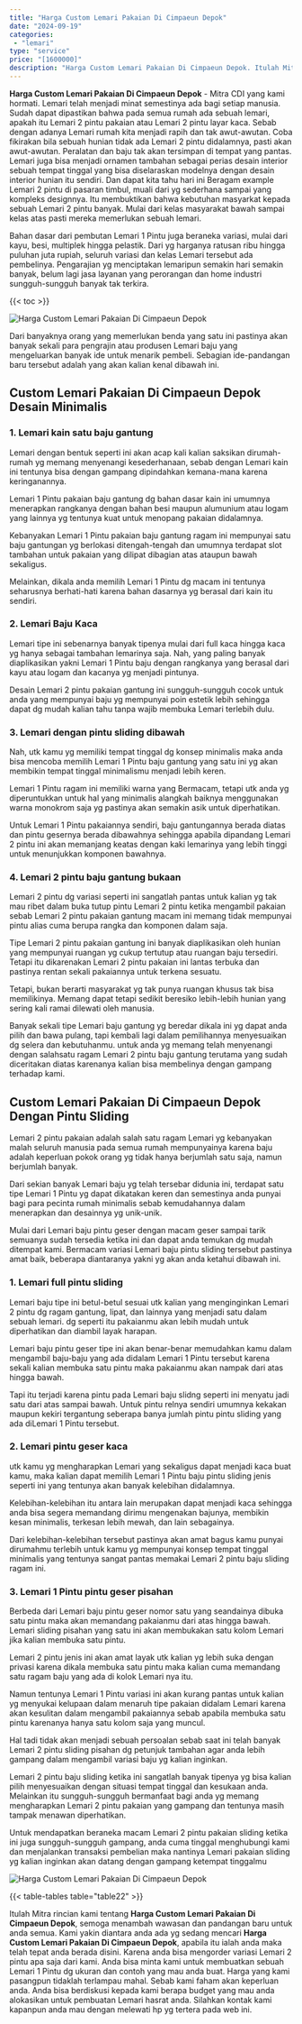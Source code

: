 ```yaml
---
title: "Harga Custom Lemari Pakaian Di Cimpaeun Depok"
date: "2024-09-19"
categories:
 - "lemari"
type: "service"
price: "[1600000]"
description: "Harga Custom Lemari Pakaian Di Cimpaeun Depok. Itulah Mitra rincian kami tentang **Harga Custom Lemari Pakaian Di Cimpaeun Depok**, semoga menambah wawasan d..."
---
```


**Harga Custom Lemari Pakaian Di Cimpaeun Depok** - Mitra CDI yang kami hormati. Lemari telah menjadi minat semestinya ada bagi setiap manusia. Sudah dapat dipastikan bahwa pada semua rumah ada sebuah lemari, apakah itu Lemari 2 pintu pakaian atau Lemari 2 pintu layar kaca. Sebab dengan adanya Lemari rumah kita menjadi rapih dan tak awut-awutan. Coba fikirakan bila sebuah hunian tidak ada Lemari 2 pintu didalamnya, pasti akan awut-awutan. Peralatan dan baju tak akan tersimpan di tempat yang pantas. Lemari juga bisa menjadi ornamen tambahan sebagai perias desain interior sebuah tempat tinggal yang bisa diselaraskan modelnya dengan desain interior hunian itu sendiri. Dan dapat kita tahu hari ini Beragam example Lemari 2 pintu di pasaran timbul, muali dari yg sederhana sampai yang kompleks designnya. Itu membuktikan bahwa kebutuhan masyarkat kepada sebuah Lemari 2 pintu banyak. Mulai dari kelas masyarakat bawah sampai kelas atas pasti mereka memerlukan sebuah lemari.

Bahan dasar dari pembutan Lemari 1 Pintu juga beraneka variasi, mulai dari kayu, besi, multiplek hingga pelastik. Dari yg harganya ratusan ribu hingga puluhan juta rupiah, seluruh variasi dan kelas Lemari tersebut ada pembelinya. Pengarajian yg menciptakan lemaripun semakin hari semakin banyak, belum lagi jasa layanan yang perorangan dan home industri sungguh-sungguh banyak tak terkira.

{{< toc >}}

![Harga Custom Lemari Pakaian Di Cimpaeun Depok](/images/mebel/lemari-umum-003.jpg)

Dari banyaknya orang yang memerlukan benda yang satu ini pastinya akan banyak sekali para pengrajin atau produsen Lemari baju yang mengeluarkan banyak ide untuk menarik pembeli. Sebagian ide-pandangan baru tersebut adalah yang akan kalian kenal dibawah ini.

## Custom Lemari Pakaian Di Cimpaeun Depok Desain Minimalis

### 1\. Lemari kain satu baju gantung

Lemari dengan bentuk seperti ini akan acap kali kalian saksikan dirumah-rumah yg memang menyenangi kesederhanaan, sebab dengan Lemari kain ini tentunya bisa dengan gampang dipindahkan kemana-mana karena keringanannya.

Lemari 1 Pintu pakaian baju gantung dg bahan dasar kain ini umumnya menerapkan rangkanya dengan bahan besi maupun alumunium atau logam yang lainnya yg tentunya kuat untuk menopang pakaian didalamnya.

Kebanyakan Lemari 1 Pintu pakaian baju gantung ragam ini mempunyai satu baju gantungan yg berlokasi ditengah-tengah dan umumnya terdapat slot tambahan untuk pakaian yang dilipat dibagian atas ataupun bawah sekaligus.

Melainkan, dikala anda memilih Lemari 1 Pintu dg macam ini tentunya seharusnya berhati-hati karena bahan dasarnya yg berasal dari kain itu sendiri.

### 2\. Lemari Baju Kaca

Lemari tipe ini sebenarnya banyak tipenya mulai dari full kaca hingga kaca yg hanya sebagai tambahan lemarinya saja. Nah, yang paling banyak diaplikasikan yakni Lemari 1 Pintu baju dengan rangkanya yang berasal dari kayu atau logam dan kacanya yg menjadi pintunya.

Desain Lemari 2 pintu pakaian gantung ini sungguh-sungguh cocok untuk anda yang mempunyai baju yg mempunyai poin estetik lebih sehingga dapat dg mudah kalian tahu tanpa wajib membuka Lemari terlebih dulu.

### 3\. Lemari dengan pintu sliding dibawah

Nah, utk kamu yg memiliki tempat tinggal dg konsep minimalis maka anda bisa mencoba memilih Lemari 1 Pintu baju gantung yang satu ini yg akan membikin tempat tinggal minimalismu menjadi lebih keren.

Lemari 1 Pintu ragam ini memiliki warna yang Bermacam, tetapi utk anda yg diperuntukkan untuk hal yang minimalis alangkah baiknya menggunakan warna monokrom saja yg pastinya akan semakin asik untuk diperhatikan.

Untuk Lemari 1 Pintu pakaiannya sendiri, baju gantungannya berada diatas dan pintu gesernya berada dibawahnya sehingga apabila dipandang Lemari 2 pintu ini akan memanjang keatas dengan kaki lemarinya yang lebih tinggi untuk menunjukkan komponen bawahnya.

### 4\. Lemari 2 pintu baju gantung bukaan

Lemari 2 pintu dg variasi seperti ini sangatlah pantas untuk kalian yg tak mau ribet dalam buka tutup pintu Lemari 2 pintu ketika mengambil pakaian sebab Lemari 2 pintu pakaian gantung macam ini memang tidak mempunyai pintu alias cuma berupa rangka dan komponen dalam saja.

Tipe Lemari 2 pintu pakaian gantung ini banyak diaplikasikan oleh hunian yang mempunyai ruangan yg cukup tertutup atau ruangan baju tersediri. Tetapi itu dikarenakan Lemari 2 pintu pakaian ini lantas terbuka dan pastinya rentan sekali pakaiannya untuk terkena sesuatu.

Tetapi, bukan berarti masyarakat yg tak punya ruangan khusus tak bisa memilikinya. Memang dapat tetapi sedikit beresiko lebih-lebih hunian yang sering kali ramai dilewati oleh manusia.

Banyak sekali tipe Lemari baju gantung yg beredar dikala ini yg dapat anda pilih dan bawa pulang, tapi kembali lagi dalam pemilihannya menyesuaikan dg selera dan kebutuhanmu. untuk anda yg memang telah menyenangi dengan salahsatu ragam Lemari 2 pintu baju gantung terutama yang sudah diceritakan diatas karenanya kalian bisa membelinya dengan gampang terhadap kami.

## Custom Lemari Pakaian Di Cimpaeun Depok Dengan Pintu Sliding

Lemari 2 pintu pakaian adalah salah satu ragam Lemari yg kebanyakan malah seluruh manusia pada semua rumah mempunyainya karena baju adalah keperluan pokok orang yg tidak hanya berjumlah satu saja, namun berjumlah banyak.

Dari sekian banyak Lemari baju yg telah tersebar didunia ini, terdapat satu tipe Lemari 1 Pintu yg dapat dikatakan keren dan semestinya anda punyai bagi para pecinta rumah minimalis sebab kemudahannya dalam menerapkan dan desainnya yg unik-unik.

Mulai dari Lemari baju pintu geser dengan macam geser sampai tarik semuanya sudah tersedia ketika ini dan dapat anda temukan dg mudah ditempat kami. Bermacam variasi Lemari baju pintu sliding tersebut pastinya amat baik, beberapa diantaranya yakni yg akan anda ketahui dibawah ini.

### 1\. Lemari full pintu sliding

Lemari baju tipe ini betul-betul sesuai utk kalian yang menginginkan Lemari 2 pintu dg ragam gantung, lipat, dan lainnya yang menjadi satu dalam sebuah lemari. dg seperti itu pakaianmu akan lebih mudah untuk diperhatikan dan diambil layak harapan.

Lemari baju pintu geser tipe ini akan benar-benar memudahkan kamu dalam mengambil baju-baju yang ada didalam Lemari 1 Pintu tersebut karena sekali kalian membuka satu pintu maka pakaianmu akan nampak dari atas hingga bawah.

Tapi itu terjadi karena pintu pada Lemari baju slidng seperti ini menyatu jadi satu dari atas sampai bawah. Untuk pintu relnya sendiri umumnya kekakan maupun kekiri tergantung seberapa banya jumlah pintu pintu sliding yang ada diLemari 1 Pintu tersebut.

### 2\. Lemari pintu geser kaca

utk kamu yg mengharapkan Lemari yang sekaligus dapat menjadi kaca buat kamu, maka kalian dapat memilih Lemari 1 Pintu baju pintu sliding jenis seperti ini yang tentunya akan banyak kelebihan didalamnya.

Kelebihan-kelebihan itu antara lain merupakan dapat menjadi kaca sehingga anda bisa segera memandang dirimu mengenakan bajunya, membikin kesan minimalis, terkesan lebih mewah, dan lain sebagainya.

Dari kelebihan-kelebihan tersebut pastinya akan amat bagus kamu punyai dirumahmu terlebih untuk kamu yg mempunyai konsep tempat tinggal minimalis yang tentunya sangat pantas memakai Lemari 2 pintu baju sliding ragam ini.

### 3\. Lemari 1 Pintu pintu geser pisahan

Berbeda dari Lemari baju pintu geser nomor satu yang seandainya dibuka satu pintu maka akan memandang pakaianmu dari atas hingga bawah. Lemari sliding pisahan yang satu ini akan membukakan satu kolom Lemari jika kalian membuka satu pintu.

Lemari 2 pintu jenis ini akan amat layak utk kalian yg lebih suka dengan privasi karena dikala membuka satu pintu maka kalian cuma memandang satu ragam baju yang ada di kolok Lemari nya itu.

Namun tentunya Lemari 1 Pintu variasi ini akan kurang pantas untuk kalian yg menyukai kelupaan dalam menaruh tipe pakaian didalam Lemari karena akan kesulitan dalam mengambil pakaiannya sebab apabila membuka satu pintu karenanya hanya satu kolom saja yang muncul.

Hal tadi tidak akan menjadi sebuah persoalan sebab saat ini telah banyak Lemari 2 pintu sliding pisahan dg petunjuk tambahan agar anda lebih gampang dalam mengambil variasi baju yg kalian inginkan.

Lemari 2 pintu baju sliding ketika ini sangatlah banyak tipenya yg bisa kalian pilih menyesuaikan dengan situasi tempat tinggal dan kesukaan anda. Melainkan itu sungguh-sungguh bermanfaat bagi anda yg memang mengharapkan Lemari 2 pintu pakaian yang gampang dan tentunya masih tampak menawan diperhatikan.

Untuk mendapatkan beraneka macam Lemari 2 pintu pakaian sliding ketika ini juga sungguh-sungguh gampang, anda cuma tinggal menghubungi kami dan menjalankan transaksi pembelian maka nantinya Lemari pakaian sliding yg kalian inginkan akan datang dengan gampang ketempat tinggalmu

![Harga Custom Lemari Pakaian Di Cimpaeun Depok](/images/mebel/lemari-buku-006.jpg)

{{< table-tables table="table22" >}}

Itulah Mitra rincian kami tentang **Harga Custom Lemari Pakaian Di Cimpaeun Depok**, semoga menambah wawasan dan pandangan baru untuk anda semua. Kami yakin diantara anda ada yg sedang mencari **Harga Custom Lemari Pakaian Di Cimpaeun Depok**, apabila itu ialah anda maka telah tepat anda berada disini. Karena anda bisa mengorder variasi Lemari 2 pintu apa saja dari kami. Anda bisa minta kami untuk membuatkan sebuah Lemari 1 Pintu dg ukuran dan contoh yang mau anda buat. Harga yang kami pasangpun tidaklah terlampau mahal. Sebab kami faham akan keperluan anda. Anda bisa berdiskusi kepada kami berapa budget yang mau anda alokasikan untuk pembuatan Lemari hasrat anda. Silahkan kontak kami kapanpun anda mau dengan melewati hp yg tertera pada web ini.
